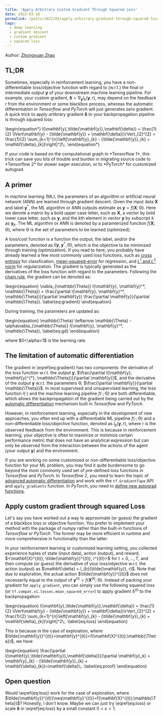 ```yaml
---
title: 'Apply Arbitrary Custom Gradient Through Squared Loss'
date: 2022-03-18
permalink: /posts/2022/03/apply-arbitrary-gradient-through-squared-loss/
tags:
  - deep learning
  - gradient descent
  - custom gradient
  - squared loss
---
```


Author: [Zhongyuan Zhao](https://zhongyuanzhao.com)

## TL;DR
Sometimes, especially in reinforcement learning, you have a non-differentiable loss/objective function with regard to (w.r.t.) the final or intermediate output $\mathbf{y}$ of your downstream machine learning pipeline. 
For example, your custom gradient, $\mathbf{\delta} = \nabla_{\mathbf{y}}l_{b}(\mathbf{y}, r)$, may depend on the feedback $r$ from the environment or some blackbox process, whereas the automatic differentiation in *Tensorflow* and *PyTorch* will just generates zero gradient.
A quick trick to apply artibrary gradient $\mathbf{\delta}$ to your backpropagation pipeline is through squared loss:
<p>
  \begin{equation*}
  l(\mathbf{y},\tilde{\mathbf{y}},\mathbf{\delta}) = \frac{1}{2} \lVert\mathbf{y} - (\tilde{\mathbf{y}} + \mathbf{\delta})\rVert_{2}^{2}   
  = \frac{1}{2} \sum_{k=1}^{n}\left[\mathbf{y}_{k} - (\tilde{\mathbf{y}}_{k} + \mathbf{\delta}_{k})\right]^2\;. 
  \end{equation*}
</p>
If your code is based on the computational graph in *Tensorflow 1*, this trick can save you lots of trouble and burden in migrating source code to *Tensorflow 2* for slower eager execution, or to *PyTorch* for customized autograd.

## A primer

In machine learning (ML), the parameters of an algorithm or artificial neural network (ANN) are learned through gradient descent. 
Given the input data $\mathbf{X}$ and label $\mathbf{y}^*$, the ML algorithm or ANN outputs estimate as $\mathbf{y}=f(\mathbf{X};\mathbb{\Theta})$.
Here we denote a matrix by a bold upper case letter, such as $\mathbf{X}$, a vector by bold lower case letter, such as $\mathbf{y}$, and the $k$th element in vector $\mathbf{y}$ by subscript $k$ as $\mathbf{y}_{k}$. 
The ML algorithm or ANN is denoted by a paramterized function $f(\mathbf{X};\mathbb{\Theta})$, where $\mathbb{\Theta}$ is the set of parameters to be learned (optimized).

A loss/cost function is a function the output, the label, and/or the parameters, denoted as $l(\mathbf{y}, \mathbf{y}^*, \mathbb{\Theta})$, which is the objective to be minimized through training (optimization). 
If you read to here, you probably have already learned a few most commonly used loss functions, such as [cross entropy](https://en.wikipedia.org/wiki/Cross_entropy) for classfication, [mean-squared-error](https://en.wikipedia.org/wiki/Mean_squared_error) for regression, and [$L^1$ and $L^2$ norm](https://towardsdatascience.com/intuitions-on-l1-and-l2-regularisation-235f2db4c261) for regularization. 
The gradient is typically generated as the derivatives of the loss function with regard to the parameters.
Following the [chain rule](https://en.wikipedia.org/wiki/Chain_rule), the gradient can be denoted as: 
<p>
  \begin{equation}
  \nabla_{\mathbb{\Theta}} l(\mathbf{y}, \mathbf{y}^*, \mathbb{\Theta}) = \frac{\partial l(\mathbf{y}, \mathbf{y}^*, \mathbb{\Theta})}{\partial \mathbf{y}} \frac{\partial \mathbf{y}}{\partial \mathbb{\Theta}}. \label{eq:gradient}
  \end{equation}
</p>
During training, the parameters are updated as:
<p>
  \begin{equation}
  \mathbb{\Theta} \leftarrow \mathbb{\Theta} - \alpha\nabla_{\mathbb{\Theta}} l(\mathbf{y}, \mathbf{y}^*, \mathbb{\Theta}),  \label{eq:gd}
  \end{equation}
</p>
where $0<\alpha<1$ is the learning rate.

## The limitation of automatic differentiation

The gradient in \eqref{eq:gradient} has two components: the derivative of the loss function w.r.t. the output $\mathbf{y}$, $\frac{\partial l(\mathbf{y}, \mathbf{y}^{*}, \mathbb{\Theta})}{\partial \mathbf{y}}$, and the derivative of the output $\mathbf{y}$ w.r.t. the parameters $\mathbb{\Theta}$, $\frac{\partial \mathbf{y}}{\partial \mathbb{\Theta}}$. 
In most supervised and unsupervised learning, the loss function $l(\cdot)$ and the machine learning pipeline $f(\cdot;\mathbb{\Theta})$ are both differentiable, which allows the backpropagation of the gradient being carried out by the [automatic differentiation](https://en.wikipedia.org/wiki/Automatic_differentiation) mechanism built in _Tensorflow_ and _PyTorch_.

However, in reinforcement learning, especially in the development of new approaches, you often end up with a differentiable ML pipeline $f(\cdot;\mathbb{\Theta})$ and a non-differentiable loss/objective function, denoted as $l_{b}(\mathbf{y}, r)$, where $r$ is the observed feedback from the environment. 
This is because in reinforcement learning, your objective is often to maximize or minimize certain performance metric that  does not have an analytical expression but can only be observed from the interaction between the actions of the agent (your output $\mathbf{y}$) and the environment.

If you are working on some customized or non-differentiable loss/objective function for your ML problem, you may find it quite burdensome to go beyond the most commonly used set of pre-defined loss functions in *Tensorflow* and *PyTorch*. In *Tensorflow 2*, you need to learn the topic of [advanced automatic differentiation](https://www.tensorflow.org/guide/advanced_autodiff) and work with the `tf.GradientTape` API and `apply_gradients` function. In *PyTorch*, you need to [define new autograd functions](https://pytorch.org/tutorials/beginner/examples_autograd/polynomial_custom_function.html). 

## Apply custom gradient through squared Loss

Let's say you have worked out a way to approximate (or guess) the gradient of a blackbox loss or objective function. You prefer to implement your method with the package of *numpy* rather than the built-in functions of *Tensorflow* or *PyTorch*. The former may be more efficient in runtime and more comprehensive in functionality than the latter.

In your reinforcement learning or customized learning setting, you collected experience tuples of state (input data), action (output), and reward, $<\mathbf{X}^{(t)}, \tilde{\mathbf{y}}^{(t)}, r^{(t)}>$ for $t=0,\dots,T$, and then compute (or guess) the derivative of your loss/objective w.r.t. the action (output) as $\mathbf{\delta} = l_{b}(\tilde{\mathbf{y}}, r)$.
Note that due to exploration, the actual action $\tilde{\mathbf{y}}^{(t)}$ does not necessarily equal to the output of $\mathbf{y}^{(t)}=f(\mathbf{X}^{(t)};\mathbb{\Theta})$.
Instead of packing your gradient for `apply_gradient`, you can simply use the following squared loss (or `tf.compat.v1.losses.mean_squared_error`) to apply gradient $\mathbb{\delta}^{(t)}$ to the backpropagation: 

<p>
  \begin{equation}
  l(\mathbf{y},\tilde{\mathbf{y}},\mathbf{\delta}) = \frac{1}{2} \lVert\mathbf{y} - (\tilde{\mathbf{y}} + \mathbf{\delta})\rVert_{2}^{2}   
  = \frac{1}{2} \sum_{k=1}^{n}\left[\mathbf{y}_{k} - (\tilde{\mathbf{y}}_{k} + \mathbf{\delta}_{k})\right]^2\;. \label{eq:loss}
  \end{equation}
</p>

This is because in the case of exploiation, where $\tilde{\mathbf{y}}^{(t)}=\mathbf{y}^{(t)}=f(\mathbf{X}^{(t)};\mathbb{\Theta})$, we have
<p>
  \begin{equation}
  \frac{\partial l(\mathbf{y},\tilde{\mathbf{y}},\mathbf{\delta})}{\partial \mathbf{y}_k} = \mathbf{y}_{k} - (\tilde{\mathbf{y}}_{k} + \mathbf{\delta}_{k})=\mathbf{\delta}\;. \label{eq:proof}
  \end{equation}
</p>

## Open question

Would \eqref{eq:loss} work for the case of exploration, where $\tilde{\mathbf{y}}^{(t)}\neq\mathbf{y}^{(t)}=f(\mathbf{X}^{(t)};\mathbb{\Theta})$? Honestly, I don't know. Maybe we can just try \eqref{eq:loss} or scale $\mathbf{\delta}$ in \eqref{eq:loss} by a small constant $0<\varepsilon<1$.
